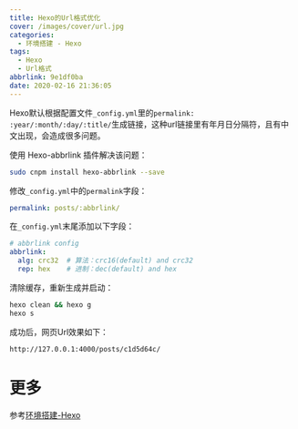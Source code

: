 ```yaml
---
title: Hexo的Url格式优化
cover: /images/cover/url.jpg
categories:
  - 环境搭建 - Hexo
tags:
  - Hexo
  - Url格式
abbrlink: 9e1df0ba
date: 2020-02-16 21:36:05
---
```



Hexo默认根据配置文件`_config.yml`里的`permalink: :year/:month/:day/:title/`生成链接，这种url链接里有年月日分隔符，且有中文出现，会造成很多问题。

使用 Hexo-abbrlink 插件解决该问题：

```bash
sudo cnpm install hexo-abbrlink --save
```

修改`_config.yml`中的`permalink`字段：

```yaml
permalink: posts/:abbrlink/
```

在`_config.yml`末尾添加以下字段：

```yaml
# abbrlink config
abbrlink:
  alg: crc32  # 算法：crc16(default) and crc32
  rep: hex    # 进制：dec(default) and hex
```

清除缓存，重新生成并启动：

```bash
hexo clean && hexo g
hexo s
```

成功后，网页Url效果如下：

```
http://127.0.0.1:4000/posts/c1d5d64c/
```

# 更多

参考[环境搭建-Hexo](/categories/环境搭建-Hexo/)